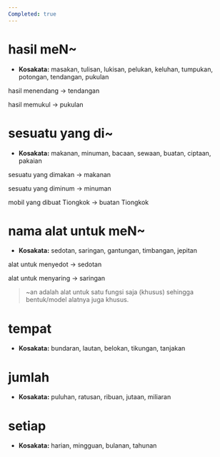 ```yaml
---
Completed: true
---
```


# hasil meN\~

* **Kosakata:**
  masakan, tulisan, lukisan, pelukan, keluhan, tumpukan, potongan, tendangan, pukulan

hasil menendang -> tendangan

hasil memukul -> pukulan

# sesuatu yang di\~

* **Kosakata:**
  makanan, minuman, bacaan, sewaan, buatan, ciptaan, pakaian

sesuatu yang dimakan -> makanan

sesuatu yang diminum -> minuman

mobil yang dibuat Tiongkok -> buatan Tiongkok

# nama alat untuk meN\~

* **Kosakata:**
  sedotan, saringan, gantungan, timbangan, jepitan

alat untuk menyedot -> sedotan

alat untuk menyaring -> saringan

> \~an adalah alat untuk satu fungsi saja (khusus) sehingga bentuk/model alatnya juga khusus.

# tempat

* **Kosakata:**
  bundaran, lautan, belokan, tikungan, tanjakan

# jumlah

* **Kosakata:**
  puluhan, ratusan, ribuan, jutaan, miliaran

# setiap

* **Kosakata:**
  harian, mingguan, bulanan, tahunan
